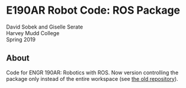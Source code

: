 # E190AR Robot Code: ROS Package
David Sobek and Giselle Serate\
Harvey Mudd College\
Spring 2019

## About
Code for ENGR 190AR: Robotics with ROS. Now version controlling the package only instead of the entire workspace (see [the old repository](https://github.com/GiselleSerate/e190)).
